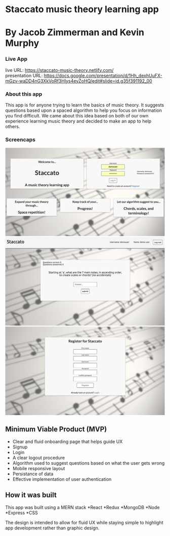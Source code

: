 # Staccato music theory learning app

# By Jacob Zimmerman and Kevin Murphy

### Live App

live URL: https://staccato-music-theory.netlify.com/<br/>
presentation URL: https://docs.google.com/presentation/d/1Hh_dexhUuFX-mGzv-waDD4nG3XkVoRf3HIys4eyZoHQ/edit#slide=id.g35f391192_00

### About this app

This app is for anyone trying to learn the basics of music theory. It suggests questions based upon a spaced algorithm to help you focus on information you find difficult. We came about this idea based on both of our own experience learning music theory and decided to make an app to help others.

### Screencaps

![alt text](./screencaps/screencap-1.jpg "Screencap of app")
![alt text](./screencaps/screencap-2.jpg "Screencap of app")
![alt text](./screencaps/screencap-3.jpg "Screencap of app")

## Minimum Viable Product (MVP)

- Clear and fluid onboarding page that helps guide UX
- Signup
- Login
- A clear logout procedure
- Algorithm used to suggest questions based on what the user gets wrong
- Mobile responsive layout
- Persistance of data
- Effective implementation of user authentication

## How it was built

This app was built using a MERN stack
*React
*Redux
*MongoDB
*Node
*Express
*CSS

The design is intended to allow for fluid UX while staying simple to highlight app development rather than graphic design.
